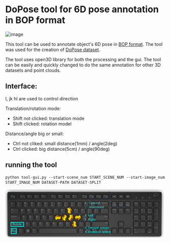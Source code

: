 # DoPose tool for 6D pose annotation in BOP format

![image](./images/anno.gif)

This tool can be used to annotate object's 6D pose in [BOP format](https://github.com/thodan/bop_toolkit/blob/master/docs/bop_datasets_format.md).
The tool was used for the creation of [DoPose dataset](https://zenodo.org/record/6103779).

The tool uses open3D library for both the processing and the gui. The tool can be easily and quickly changed to do the same annotation for other 3D datasets and point clouds.

## Interface:
I, jk hl  are used to control direction

Translation/rotation mode:
- Shift not clicked: translation mode
- Shift clicked: rotation model

Distance/angle big or small:
- Ctrl not cliked: small distance(1mm) / angle(2deg)
- Ctrl clicked: big distance(5cm) / angle(90deg)

## running the tool
```
python tool-gui.py --start-scene_num START_SCENE_NUM --start-image_num START_IMAGE_NUM DATASET-PATH DATASET-SPLIT
```


![interface](./images/keyboard.png)

